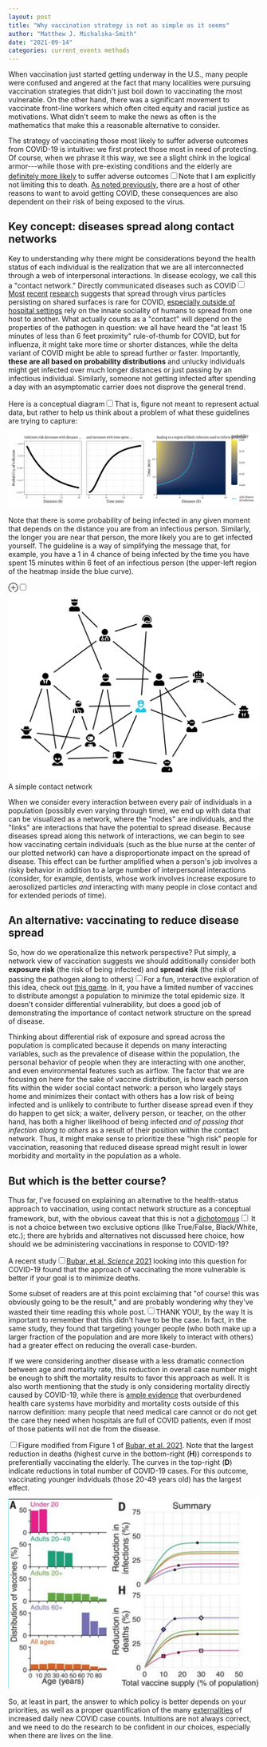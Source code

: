 ```yaml
---
layout: post
title: "Why vaccination strategy is not as simple as it seems"
author: "Matthew J. Michalska-Smith"
date: "2021-09-14"
categories: current_events methods
---
```


When vaccination just started getting underway in the U.S., many people were confused and angered at
the fact that many localities were pursuing vaccination strategies that didn't just boil down to
vaccinating the most vulnerable. On the other hand, there was a significant movement to vaccinate
front-line workers which often cited equity and racial justice as motivations. What didn't seem to
make the news as often is the mathematics that make this a reasonable alternative to consider.

<!--more-->

The strategy of vaccinating those most likely to suffer adverse outcomes from COVID-19 is intuitive:
we first protect those most in need of protecting. Of course, when we phrase it this way, we see a
slight chink in the logical armor---while those with pre-existing conditions and the elderly are
[definitely more likely](https://www.cdc.gov/coronavirus/2019-ncov/need-extra-precautions/people-with-medical-conditions.html)
to suffer adverse outcomes<sup><label for="outcomes" class="margin-toggle
sidenote-number"></label></sup><input type="checkbox" id="outcomes" class="margin-toggle" /><span
class="sidenote">Note that I am explicitly not limiting this to death. [As noted
previously](../20/The_Case_Against_Herd_Immunity), there are a host of other reasons to want to
avoid getting COVID</span>, these consequences are also dependent on their risk of being exposed to
the virus.

## Key concept: diseases spread along contact networks

Key to understanding why there might be considerations beyond the health status of each individual
is the realization that we are all interconnected through a web of interpersonal interactions. In
disease ecology, we call this a "contact network." Directly communicated diseases such as
COVID<sup><label for="fomites" class="margin-toggle sidenote-number"></label></sup><input
type="checkbox" id="fomites" class="margin-toggle" /><span class="sidenote">
[Most](https://pubs.acs.org/doi/abs/10.1021/acs.estlett.0c00966)
[recent](https://journals.asm.org/doi/full/10.1128/mSphere.01070-20)
[research](https://www.nature.com/articles/s41598-021-95479-5) suggests that spread through virus
particles persisting on shared surfaces is rare for COVID, [especially outside of hospital
settings](https://link.springer.com/article/10.1007/s10654-021-00784-y) </span> rely on the innate
sociality of humans to spread from one host to another. What actually counts as a "contact" will
depend on the properties of the pathogen in question: we all have heard the "at least 15 minutes of
less than 6 feet proximity" rule-of-thumb for COVID, but for influenza, it might take more time or
shorter distances, while the delta variant of COVID might be able to spread further or faster.
Importantly, **these are all based on probability distributions** and unlucky individuals
might get infected over much longer distances or just passing by an infectious individual.
Similarly, someone not getting infected after spending a day with an asymptomatic carrier does not
disprove the general trend.

Here is a conceptual diagram<sup><label for="concept" class="margin-toggle
sidenote-number"></label></sup><input type="checkbox" id="concept" class="margin-toggle" /><span
class="sidenote">That is, figure not meant to represent actual data, but rather to
help us think about a problem</span> of what these guidelines are trying to capture:

[![](/Images/blog_figures/vaccination_strategy/risk_distribution.png)](/Images/blog_figures/vaccination_strategy/risk_distribution.png)

Note that there is some probability of being infected in any given moment that depends on the
distance you are from an infectious person. Similarly, the longer you are near that person, the more
likely you are to get infected yourself. The guideline is a way of simplifying the message that, for
example, you have a 1 in 4 chance of being infected by the time you have spent 15 minutes within 6
feet of an infectious person (the upper-left region of the heatmap inside the blue curve).

<label for="netfig" class="margin-toggle">&#8853;</label><input type="checkbox"
class="margin-toggle" id="netfig"/><span class="marginnote" style="text-align:right;"><a
href="/Images/blog_figures/vaccination_strategy/network.png"><img
src="/Images/blog_figures/vaccination_strategy/network.png"/></a><br>A simple contact network</span>

When we consider every interaction between every pair of individuals in a population (possibly even
varying through time), we end up with data that can be visualized as a network, where the "nodes"
are individuals, and the "links" are interactions that have the potential to spread disease. Because
diseases spread along this network of interactions, we can begin to see how vaccinating certain
individuals (such as the blue nurse at the center of our plotted network) can have a
disproportionate impact on the spread of disease. This effect can be further amplified when a
person's job involves a risky behavior in addition to a large number of interpersonal interactions
(consider, for example, dentists, whose work involves increase exposure to aerosolized particles
*and* interacting with many people in close contact and for extended periods of time).

## An alternative: vaccinating to reduce disease spread

So, how do we operationalize this network perspective? Put simply, a network view of vaccination
suggests we should additionally consider both **exposure risk** (the risk of being infected) and
**spread risk** (the risk of passing the pathogen along to others)<sup><label for="vaxgame"
class="margin-toggle sidenote-number"></label></sup><input type="checkbox" id="vaxgame"
class="margin-toggle" /><span class="sidenote">For a fun, interactive exploration of this idea,
check out [this game](https://vax.herokuapp.com/). In it, you have a limited number of vaccines to
distribute amongst a population to minimize the total epidemic size. It doesn't consider
differential vulnerability, but does a good job of demonstrating the importance of contact network
structure on the spread of disease</span>.

Thinking about differential risk of exposure and spread across the population is complicated because
it depends on many interacting variables, such as the prevalence of disease within the population,
the personal behavior of people when they are interacting with one another, and even environmental
features such as airflow. The factor that we are focusing on here for the sake of vaccine
distribution, is how each person fits within the wider social contact network: a person who largely
stays home and minimizes their contact with others has a low risk of being infected and is unlikely
to contribute to further disease spread even if they do happen to get sick; a waiter, delivery
person, or teacher, on the other hand, has both a higher likelihood of being infected *and of
passing that infection along to others* as a result of their position within the contact network.
Thus, it might make sense to prioritize these "high risk" people for vaccination, reasoning that
reduced disease spread might result in lower morbidity and mortality in the population as a
whole.

## But which is the better course?

Thus far, I've focused on explaining an alternative to the health-status approach to vaccination,
using contact network structure as a conceptual framework, but, with the obvious caveat that this is
not a [dichotomous](https://en.wikipedia.org/wiki/Dichotomy)<sup><label for="dichotomous"
class="margin-toggle sidenote-number"></label></sup><input type="checkbox" id="dichotomous"
class="margin-toggle" /><span class="sidenote"> It is not a choice between two exclusive options
(like True/False, Black/White, etc.); there are hybrids and alternatives not discussed here </span>
choice, how should we be administering vaccinations in response to COVID-19?

A recent study<sup><label for="science" class="margin-toggle sidenote-number"></label></sup><input
type="checkbox" id="science" class="margin-toggle" /><span class="sidenote">[Bubar, et al. *Science*
2021](https://www.science.org/doi/full/10.1126/science.abe6959)</span> looking into this question
for COVID-19 found that the approach of vaccinating the more vulnerable is better if your goal is to
minimize deaths.

Some subset of readers are at this point exclaiming that "of course! this was obviously going to be
the result," and are probably wondering why they've wasted their time reading this whole
post.<sup><label for="thanks" class="margin-toggle sidenote-number"></label></sup><input
type="checkbox" id="thanks" class="margin-toggle" /><span class="sidenote">THANK YOU!, by the way <i
class="fal fa-smile-beam"></i></span> It is important to remember that this didn't have to be the
case. In fact, in the same study, they found that targeting younger people (who both make up a
larger fraction of the population and are more likely to interact with others) had a greater effect
on reducing the overall case-burden.

If we were considering another disease with a less dramatic connection between age and mortality
rate, this reduction in overall case number might be enough to shift the mortality results to favor
this approach as well. It is also worth mentioning that the study is only considering mortality
directly caused by COVID-19, while there is
[ample evidence](https://www.cdc.gov/nchs/nvss/vsrr/covid19/excess_deaths.htm) that overburdened
health care systems have morbidity and mortality costs outside of this narrow definition: many
people that need medical care cannot or do not get the care they need when hospitals are full of
COVID patients, even if most of those patients will not die from the disease.

<label for="figinterp" class="margin-toggle"></label><input type="checkbox" class="margin-toggle"
id="figinterp"/><span class="marginnote">Figure modified from Figure 1 of <a
href="https://www.science.org/doi/full/10.1126/science.abe6959">Bubar, et al. 2021</a>. Note that
the largest reduction in deaths (highest curve in the bottom-right (**H**)) corresponds to
preferentially vaccinating the elderly. The curves in the top-right (**D**) indicate reductions in
total number of COVID-19 cases. For this outcome, vaccinating younger indviduals (those 20-49 years
old) has the largest effect.</span>

[![](/Images/blog_figures/vaccination_strategy/modified_fig.png)](/Images/blog_figures/vaccination_strategy/modified_fig.png)

So, at least in part, the answer to which policy is better depends on your priorities, as well as a
proper quantification of the many [externalities](https://en.wikipedia.org/wiki/Externality) of
increased daily new COVID case counts. Intuitions are not always correct, and we need to do the
research to be confident in our choices, especially when there are lives on the line.